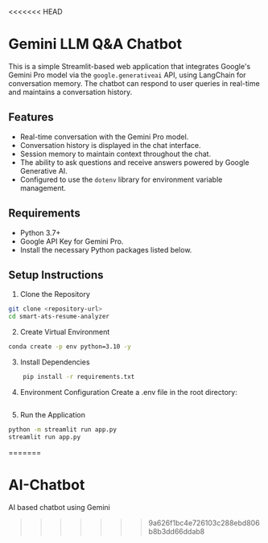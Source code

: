 <<<<<<< HEAD
# Gemini LLM Q&A Chatbot

This is a simple Streamlit-based web application that integrates Google's Gemini Pro model via the `google.generativeai` API, using LangChain for conversation memory. The chatbot can respond to user queries in real-time and maintains a conversation history.

## Features
- Real-time conversation with the Gemini Pro model.
- Conversation history is displayed in the chat interface.
- Session memory to maintain context throughout the chat.
- The ability to ask questions and receive answers powered by Google Generative AI.
- Configured to use the `dotenv` library for environment variable management.

## Requirements
- Python 3.7+
- Google API Key for Gemini Pro.
- Install the necessary Python packages listed below.

## Setup Instructions

1. Clone the Repository
```bash
git clone <repository-url>
cd smart-ats-resume-analyzer
```

2. Create Virtual Environment
```bash
conda create -p env python=3.10 -y
```

3. Install Dependencies
```bash
    pip install -r requirements.txt
```

4. Environment Configuration Create a .env file in the root directory:
```bash

```

5. Run the Application
```bash
python -m streamlit run app.py
streamlit run app.py
```
=======
# AI-Chatbot
AI based chatbot using Gemini
>>>>>>> 9a626f1bc4e726103c288ebd806b8b3dd66ddab8
